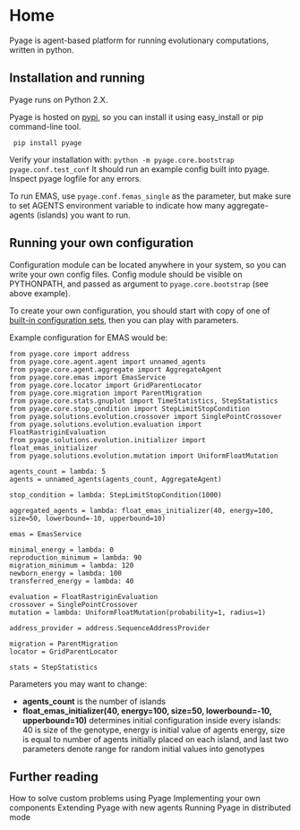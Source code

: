 Home
=====

Pyage is agent-based platform for running evolutionary computations, written in python.

Installation and running
----
Pyage runs on Python 2.X.

Pyage is hosted on [pypi](https://pypi.python.org/pypi/pyage), so you can install it using easy_install or pip command-line tool.
```
 pip install pyage
```

Verify your installation with: ```python -m pyage.core.bootstrap pyage.conf.test_conf``` It should run an example config built into pyage. Inspect pyage logfile for any errors.
 
To run EMAS, use ```pyage.conf.femas_single``` as the parameter, but make sure to set AGENTS environment variable to indicate how many aggregate-agents (islands) you want to run.

Running your own configuration
---
Configuration module can be located anywhere in your system, so you can write your own config files. Config module should be visible on PYTHONPATH, and passed as argument to ```pyage.core.bootstrap``` (see above example).

To create your own configuration, you should start with copy of one of [built-in configuration sets](https://github.com/macwozni/pyage/tree/master/pyage/conf), then you can play with parameters.

Example configuration for EMAS would be:
```
from pyage.core import address
from pyage.core.agent.agent import unnamed_agents
from pyage.core.agent.aggregate import AggregateAgent
from pyage.core.emas import EmasService
from pyage.core.locator import GridParentLocator
from pyage.core.migration import ParentMigration
from pyage.core.stats.gnuplot import TimeStatistics, StepStatistics
from pyage.core.stop_condition import StepLimitStopCondition
from pyage.solutions.evolution.crossover import SinglePointCrossover
from pyage.solutions.evolution.evaluation import FloatRastriginEvaluation
from pyage.solutions.evolution.initializer import float_emas_initializer
from pyage.solutions.evolution.mutation import UniformFloatMutation

agents_count = lambda: 5
agents = unnamed_agents(agents_count, AggregateAgent)

stop_condition = lambda: StepLimitStopCondition(1000)

aggregated_agents = lambda: float_emas_initializer(40, energy=100, size=50, lowerbound=-10, upperbound=10)

emas = EmasService

minimal_energy = lambda: 0
reproduction_minimum = lambda: 90
migration_minimum = lambda: 120
newborn_energy = lambda: 100
transferred_energy = lambda: 40

evaluation = FloatRastriginEvaluation
crossover = SinglePointCrossover
mutation = lambda: UniformFloatMutation(probability=1, radius=1)

address_provider = address.SequenceAddressProvider

migration = ParentMigration
locator = GridParentLocator

stats = StepStatistics
```
Parameters you may want to change:

- **agents_count** is the number of islands
- **float_emas_initializer(40, energy=100, size=50, lowerbound=-10, upperbound=10)** determines initial configuration inside every islands: 40 is size of the genotype, energy is initial value of agents energy, size is equal to number of agents initially placed on each island, and last two parameters denote range for random initial values into genotypes

Further reading
---
How to solve custom problems using Pyage
Implementing your own components
Extending Pyage with new agents
Running Pyage in distributed mode 

